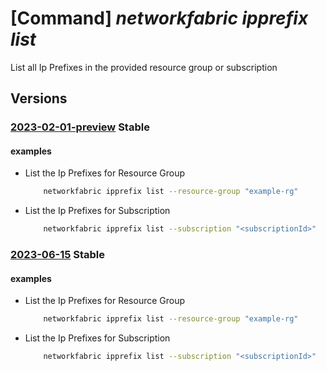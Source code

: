 # [Command] _networkfabric ipprefix list_

List all Ip Prefixes in the provided resource group or subscription

## Versions

### [2023-02-01-preview](/Resources/mgmt-plane/L3N1YnNjcmlwdGlvbnMve30vcHJvdmlkZXJzL21pY3Jvc29mdC5tYW5hZ2VkbmV0d29ya2ZhYnJpYy9pcHByZWZpeGVz/2023-02-01-preview.xml) **Stable**

<!-- mgmt-plane /subscriptions/{}/providers/microsoft.managednetworkfabric/ipprefixes 2023-02-01-preview -->
<!-- mgmt-plane /subscriptions/{}/resourcegroups/{}/providers/microsoft.managednetworkfabric/ipprefixes 2023-02-01-preview -->

#### examples

- List the Ip Prefixes for Resource Group
    ```bash
        networkfabric ipprefix list --resource-group "example-rg"
    ```

- List the Ip Prefixes for Subscription
    ```bash
        networkfabric ipprefix list --subscription "<subscriptionId>"
    ```

### [2023-06-15](/Resources/mgmt-plane/L3N1YnNjcmlwdGlvbnMve30vcHJvdmlkZXJzL21pY3Jvc29mdC5tYW5hZ2VkbmV0d29ya2ZhYnJpYy9pcHByZWZpeGVz/2023-06-15.xml) **Stable**

<!-- mgmt-plane /subscriptions/{}/providers/microsoft.managednetworkfabric/ipprefixes 2023-06-15 -->
<!-- mgmt-plane /subscriptions/{}/resourcegroups/{}/providers/microsoft.managednetworkfabric/ipprefixes 2023-06-15 -->

#### examples

- List the Ip Prefixes for Resource Group
    ```bash
        networkfabric ipprefix list --resource-group "example-rg"
    ```

- List the Ip Prefixes for Subscription
    ```bash
        networkfabric ipprefix list --subscription "<subscriptionId>"
    ```
